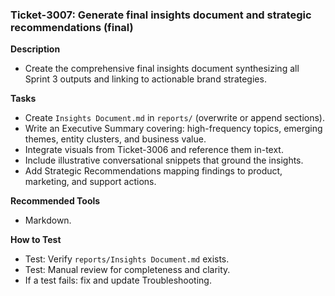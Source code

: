 ### Ticket-3007: Generate final insights document and strategic recommendations (final)

**Description**
- Create the comprehensive final insights document synthesizing all Sprint 3 outputs and linking to actionable brand strategies.

**Tasks**
- Create `Insights Document.md` in `reports/` (overwrite or append sections).
- Write an Executive Summary covering: high-frequency topics, emerging themes, entity clusters, and business value.
- Integrate visuals from Ticket-3006 and reference them in-text.
- Include illustrative conversational snippets that ground the insights.
- Add Strategic Recommendations mapping findings to product, marketing, and support actions.

**Recommended Tools**
- Markdown.

**How to Test**
- Test: Verify `reports/Insights Document.md` exists.
- Test: Manual review for completeness and clarity.
- If a test fails: fix and update Troubleshooting. 